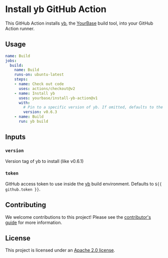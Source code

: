 # Install yb GitHub Action

This GitHub Action installs [yb][], the [YourBase][] build tool, into your
GitHub Action runner.

[yb]: https://github.com/yourbase/yb
[YourBase]: https://yourbase.io/

## Usage

```yaml
name: Build
jobs:
  build:
    name: Build
    runs-on: ubuntu-latest
    steps:
    - name: Check out code
      uses: actions/checkout@v2
    - name: Install yb
      uses: yourbase/install-yb-action@v1
      with:
        # Pin to a specific version of yb. If omitted, defaults to the latest release.
        version: v0.6.3
    - name: Build
      run: yb build
```

## Inputs

### `version`

Version tag of yb to install (like v0.6.1)

### `token`

GitHub access token to use inside the [yb][] build environment. Defaults to
`${{ github.token }}`.

## Contributing

We welcome contributions to this project! Please see the [contributor's guide][]
for more information.

[contributor's guide]: CONTRIBUTING.md

## License

This project is licensed under an [Apache 2.0 license](LICENSE).
